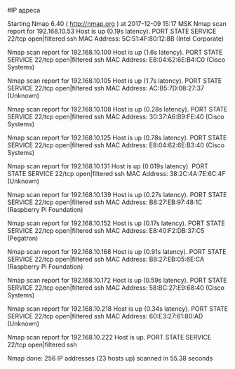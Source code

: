 #IP адреса <a name="99"></a>

Starting Nmap 6.40 ( http://nmap.org ) at 2017-12-09 15:17 MSK
Nmap scan report for 192.168.10.53
Host is up (0.19s latency).
PORT   STATE         SERVICE
22/tcp open|filtered ssh
MAC Address: 5C:51:4F:80:12:8B (Intel Corporate)

Nmap scan report for 192.168.10.100
Host is up (1.6s latency).
PORT   STATE         SERVICE
22/tcp open|filtered ssh
MAC Address: E8:04:62:6E:B4:C0 (Cisco Systems)

Nmap scan report for 192.168.10.105
Host is up (1.7s latency).
PORT   STATE         SERVICE
22/tcp open|filtered ssh
MAC Address: AC:B5:7D:08:27:37 (Unknown)

Nmap scan report for 192.168.10.108
Host is up (0.28s latency).
PORT   STATE         SERVICE
22/tcp open|filtered ssh
MAC Address: 30:37:A6:B9:FE:40 (Cisco Systems)

Nmap scan report for 192.168.10.125
Host is up (0.78s latency).
PORT   STATE         SERVICE
22/tcp open|filtered ssh
MAC Address: E8:04:62:6E:B3:40 (Cisco Systems)

Nmap scan report for 192.168.10.131
Host is up (0.019s latency).
PORT   STATE         SERVICE
22/tcp open|filtered ssh
MAC Address: 38:2C:4A:7E:6C:4F (Unknown)

Nmap scan report for 192.168.10.139
Host is up (0.27s latency).
PORT   STATE         SERVICE
22/tcp open|filtered ssh
MAC Address: B8:27:EB:97:48:1C (Raspberry Pi Foundation)

Nmap scan report for 192.168.10.152
Host is up (0.17s latency).
PORT   STATE         SERVICE
22/tcp open|filtered ssh
MAC Address: E8:40:F2:DB:37:C5 (Pegatron)

Nmap scan report for 192.168.10.168
Host is up (0.91s latency).
PORT   STATE         SERVICE
22/tcp open|filtered ssh
MAC Address: B8:27:EB:05:6E:CA (Raspberry Pi Foundation)

Nmap scan report for 192.168.10.172
Host is up (0.59s latency).
PORT   STATE         SERVICE
22/tcp open|filtered ssh
MAC Address: 58:BC:27:E9:68:40 (Cisco Systems)

Nmap scan report for 192.168.10.218
Host is up (0.34s latency).
PORT   STATE         SERVICE
22/tcp open|filtered ssh
MAC Address: 60:E3:27:61:80:AD (Unknown)

Nmap scan report for 192.168.10.222
Host is up.
PORT   STATE         SERVICE
22/tcp open|filtered ssh

Nmap done: 256 IP addresses (23 hosts up) scanned in 55.38 seconds
